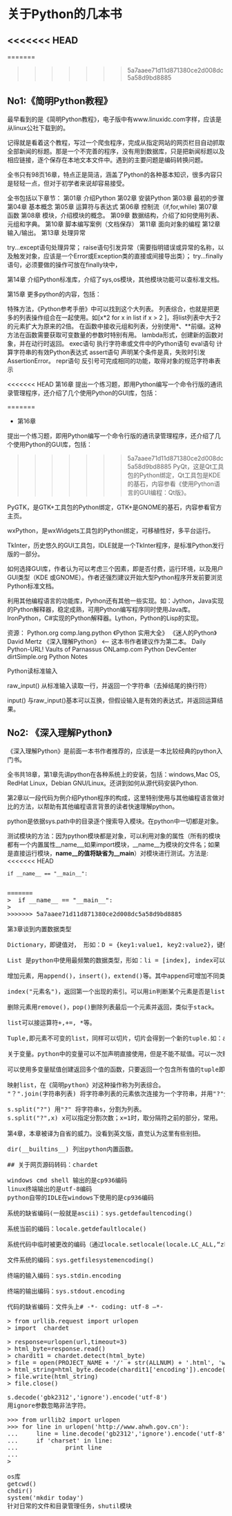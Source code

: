 # 关于Python的几本书
<<<<<<< HEAD
---
=======
>>>>>>> 5a7aaee71d11d871380ce2d008dc5a58d9bd8885

## No1:《简明Python教程》

最早看到的是《简明Python教程》，电子版中有www.linuxidc.com字样，应该是从linux公社下载到的。

记得就是看着这个教程，写过一个爬虫程序，完成从指定网站的网页栏目自动抓取全部新闻的标题。那是一个不完善的程序，没有用到数据库，只是把新闻标题以及相应链接，逐个保存在本地文本文件中。遇到的主要问题是编码转换问题。

全书只有98页16章，特点正是简洁，涵盖了Python的各种基本知识，很多内容只是轻轻一点，但对于初学者来说却容易接受。

全书包括以下章节：
第01章 介绍Python
第02章 安装Python
第03章 最初的步骤
第04章 基本概念
第05章 运算符与表达式
第06章 控制流（if,for,while)
第07章 函数
第08章 模块，介绍模块的概念。
第09章 数据结构，介绍了如何使用列表、元组和字典。
第10章 脚本编写案例（文档保存）
第11章 面向对象的编程
第12章 输入/输出。
第13章 处理异常

try...except语句处理异常；
raise语句引发异常（需要指明错误或异常的名称，以及触发对象，应该是一个Error或Exception类的直接或间接导出类）；
try...finally语句，必须要做的操作可放在finally块中，

第14章 介绍Python标准库，介绍了sys,os模块，其他模块功能可以查标准文档。

第15章 更多python的内容，包括：

特殊方法，《Python参考手册》中可以找到这个大列表。
列表综合，也就是把更多的列表操作组合在一起使用。如[x*2 for x in list if x > 2 ]，将list列表中大于2的元素扩大为原来的2倍。
在函数中接收元组和列表，分别使用\*、\**前缀。这种方法在函数需要获取可变数量的参数时特别有用。
lambda形式，创建新的函数对象，并在动行时返回。
exec语句   执行字符串或文件中的Python语句
eval语句   计算字符串的有效Python表达式
assert语句 声明某个条件是真，失败时引发AssertionError。
repr语句   反引号可完成相同的功能，取得对象的规范字符串表示

<<<<<<< HEAD
第16章 提出一个练习题，即用Python编写一个命令行版的通讯录管理程序，还介绍了几个使用Python的GUI库，包括：

=======
* 第16章

提出一个练习题，即用Python编写一个命令行版的通讯录管理程序，还介绍了几个使用Python的GUI库，包括：
>>>>>>> 5a7aaee71d11d871380ce2d008dc5a58d9bd8885
PyQt，这是Qt工具包的Python绑定，Qt工具包是KDE的基石，内容参看《使用Python语言的GUI编程：Qt版》。

PyGTK，是GTK+工具包的Python绑定，GTK+是GNOME的基石，内容参看官方主页。

wxPython，是wxWidgets工具包的Python绑定，可移植性好，多平台运行。

TkInter，历史悠久的GUI工具包，IDLE就是一个TkInter程序，是标准Python发行版的一部分。

如何选择GUI库，作者认为可以考虑三个因素，即是否付费，运行环境，以及用户GUI类型（KDE 或GNOME）。作者还强烈建议开始大型Python程序开发前要浏览Python标准文档。

利用其他编程语言的功能库，Python还有其他一些实现。如：Jython，Java实现的Python解释器，稳定成熟，可用Python编写程序同时使用Java库。IronPython，C#实现的Python解释器。Lython，Python的Lisp的实现。

资源：
Python.org
comp.lang.python
《Python 实用大全》
《迷人的Python》 David Mertz
《深入理解Python》 <-- 这本书作者建议作为第二本。
Daily Python-URL!
Vaults of Parnassus
ONLamp.com Python DevCenter
dirtSimple.org
Python Notes

Python读标准输入

raw_input() 从标准输入读取一行，并返回一个字符串（去掉结尾的换行符）

input()  与raw_input()基本可以互换，但假设输入是有效的表达式，并返回运算结果。

## No2: 《深入理解Python》

《深入理解Python》是前面一本书作者推荐的，应该是一本比较经典的python入门书。

全书共18章，第1章先讲python在各种系统上的安装，包括：windows,Mac OS, RedHat Linux，Debian GNU/Linux。还讲到如何从源代码安装Python.

第2章以一段代码为例介绍Python程序的构成，这里特别使用与其他编程语言做对比的方法，以帮助有其他编程语言背景的读者快速理解python。

python是依据sys.path中的目录逐个搜索导入模块。在python中一切都是对象。

测试模块的方法：因为python模块都是对象，可以利用对象的属性（所有的模块都有一个内置属性__name__,如果import模块，__name__为模块的文件名；如果是直接运行模块，__name__的值将缺省为__main__）对模块进行测试。方法是:
<<<<<<< HEAD

<pre><code>if __name__ == "__main__":
	<test code>
</prc></code>
=======
>  if __name__ == "__main__":
> 	<test code>
>>>>>>> 5a7aaee71d11d871380ce2d008dc5a58d9bd8885

第3章谈到内置数据类型

Dictionary，即键值对， 形如：D = {key1:value1, key2:value2}，键值不可重复。Dictionary是无序的，大小写敏感的。键可为字符串、整数等。del 删除字典元素，如del D[key1]；D.clear() 清除所有元素。

List 是python中使用最频繁的数据类型，形如：li = [index], index可以为负数；li[a:b]，表示按顺序从a开始直到但不包括b的所有元素。也可以简写，如li[:3],或li[2:]；还可以按步长切片，如li[::-1]，表示步长为-1，从最后一个元素开始前切片，即倒置列表。

增加元素，用append()，insert()，extend()等。其中append可增加不同类型的元素，extend是将一个list中的元素加到原list中。

index("元素名")，返回第一个出现的索引。可以用in判断某个元素是否是list中，如：if i in list，其返回True或False。

删除元素用remove()，pop()删除列表最后一个元素并返回，类似于stack。

list可以接运算符+,+=, *等。

Tuple,即元素不可变的list，同样可以切片，切片会得到一个新的tuple.如：a = ("a","b","c")。

关于变量。python中的变量可以不加声明直接使用，但是不能不赋值。可以一次赋多值，也可以连续赋值。

可以使用多变量赋值创建返回多个值的函数，只要返回一个包含所有值的tuple即可。

映射list，在《简明python》对这种操作称为列表综合。
"？".join(字符串列表) 将字符串列表的元素依次连接为一个字符串，并用"?"分隔。

s.split("?") 用"?" 将字符串s，分割为列表。
s.split("?",x) x可以指定分割次数；x=1时，取分隔符之前的部分，常用。

第4章，本章被译为自省的威力。没看到英文版，直觉认为这里有些别扭。

dir(__builtins__) 列出python内置函数。

## 关于网页源码转码：chardet

windows cmd shell 输出的是cp936编码
linux终端输出的是utf-8编码
python自带的IDLE在windows下使用的是cp936编码

系统的缺省编码(一般就是ascii)：sys.getdefaultencoding() 

系统当前的编码：locale.getdefaultlocale() 

系统代码中临时被更改的编码（通过locale.setlocale(locale.LC_ALL,“zh_CN.UTF-8″)）：locale.getlocale() 

文件系统的编码：sys.getfilesystemencoding() 

终端的输入编码：sys.stdin.encoding 

终端的输出编码：sys.stdout.encoding 

代码的缺省编码：文件头上# -*- coding: utf-8 –*-

> from urllib.request import urlopen
> import  chardet

> response=urlopen(url,timeout=3)
> html_byte=response.read()
> chardit1 = chardet.detect(html_byte)
> file = open(PROJECT_NAME + '/' + str(ALLNUM) + '.html', 'wb')  
> html_string=html_byte.decode(chardit1['encoding']).encode('utf-8')
> file.write(html_string)
> file.close()

s.decode('gbk2312','ignore').encode('utf-8')
用ignore参数忽略非法字符。

>>> from urllib2 import urlopen
>>> for line in urlopen('http://www.ahwh.gov.cn'):
...     line = line.decode('gb2312','ignore').encode('utf-8')
...     if 'charset' in line:
...             print line
... 
> <meta http-equiv="Content-Type" content="text/html; charset=gb2312" />

os库
getcwd()
chdir()
system('mkdir today')
针对日常的文件和目录管理任务，shutil模块
